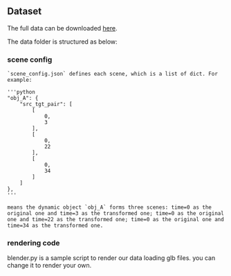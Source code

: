 ## Dataset

The full data can be downloaded [here](https://drive.google.com/drive/folders/1n1J_eS2AbPMQ0Tpf53ZBkV5mZ7zbGnNP?usp=sharing).

The data folder is structured as below:

### scene config

    `scene_config.json` defines each scene, which is a list of dict. For example:
    
    '''python
    "obj_A": {
        "src_tgt_pair": [
            [
                0,
                3
            ],
            [
                0,
                22
            ],
            [
                0,
                34
            ]
        ]
    },
    '''

    means the dynamic object `obj_A` forms three scenes: time=0 as the original one and time=3 as the transformed one; time=0 as the original one and time=22 as the transformed one; time=0 as the original one and time=34 as the transformed one.

### rendering code

blender.py is a sample script to render our data loading glb files. you can change it to render your own.